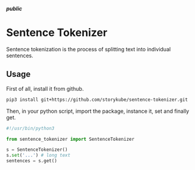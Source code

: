 _**public**_

# Sentence Tokenizer
Sentence tokenization is the process of splitting text into individual sentences. 

## Usage
First of all, install it from github.

```bash
pip3 install git+https://github.com/storykube/sentence-tokenizer.git
```

Then, in your python script, import the package, instance it, set and finally get.
```python
#!/usr/bin/python3

from sentence_tokenizer import SentenceTokenizer

s = SentenceTokenizer()
s.set('...') # long text
sentences = s.get()
```
